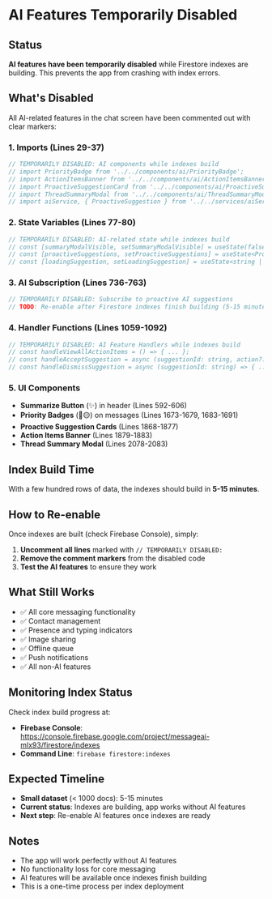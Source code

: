 # AI Features Temporarily Disabled

## Status
**AI features have been temporarily disabled** while Firestore indexes are building. This prevents the app from crashing with index errors.

## What's Disabled
All AI-related features in the chat screen have been commented out with clear markers:

### 1. Imports (Lines 29-37)
```typescript
// TEMPORARILY DISABLED: AI components while indexes build
// import PriorityBadge from '../../components/ai/PriorityBadge';
// import ActionItemsBanner from '../../components/ai/ActionItemsBanner';
// import ProactiveSuggestionCard from '../../components/ai/ProactiveSuggestionCard';
// import ThreadSummaryModal from '../../components/ai/ThreadSummaryModal';
// import aiService, { ProactiveSuggestion } from '../../services/aiService';
```

### 2. State Variables (Lines 77-80)
```typescript
// TEMPORARILY DISABLED: AI-related state while indexes build
// const [summaryModalVisible, setSummaryModalVisible] = useState(false);
// const [proactiveSuggestions, setProactiveSuggestions] = useState<ProactiveSuggestion[]>([]);
// const [loadingSuggestion, setLoadingSuggestion] = useState<string | null>(null);
```

### 3. AI Subscription (Lines 736-763)
```typescript
// TEMPORARILY DISABLED: Subscribe to proactive AI suggestions
// TODO: Re-enable after Firestore indexes finish building (5-15 minutes)
```

### 4. Handler Functions (Lines 1059-1092)
```typescript
// TEMPORARILY DISABLED: AI Feature Handlers while indexes build
// const handleViewAllActionItems = () => { ... };
// const handleAcceptSuggestion = async (suggestionId: string, action?: string) => { ... };
// const handleDismissSuggestion = async (suggestionId: string) => { ... };
```

### 5. UI Components
- **Summarize Button** (✨) in header (Lines 592-606)
- **Priority Badges** (🔴🟡) on messages (Lines 1673-1679, 1683-1691)
- **Proactive Suggestion Cards** (Lines 1868-1877)
- **Action Items Banner** (Lines 1879-1883)
- **Thread Summary Modal** (Lines 2078-2083)

## Index Build Time
With a few hundred rows of data, the indexes should build in **5-15 minutes**.

## How to Re-enable
Once indexes are built (check Firebase Console), simply:

1. **Uncomment all lines** marked with `// TEMPORARILY DISABLED:`
2. **Remove the comment markers** from the disabled code
3. **Test the AI features** to ensure they work

## What Still Works
- ✅ All core messaging functionality
- ✅ Contact management
- ✅ Presence and typing indicators
- ✅ Image sharing
- ✅ Offline queue
- ✅ Push notifications
- ✅ All non-AI features

## Monitoring Index Status
Check index build progress at:
- **Firebase Console**: https://console.firebase.google.com/project/messageai-mlx93/firestore/indexes
- **Command Line**: `firebase firestore:indexes`

## Expected Timeline
- **Small dataset** (< 1000 docs): 5-15 minutes
- **Current status**: Indexes are building, app works without AI features
- **Next step**: Re-enable AI features once indexes are ready

## Notes
- The app will work perfectly without AI features
- No functionality loss for core messaging
- AI features will be available once indexes finish building
- This is a one-time process per index deployment

